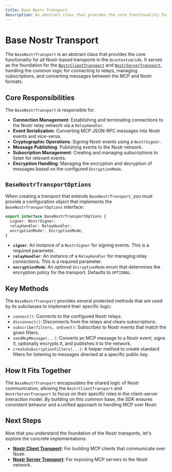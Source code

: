 ```yaml
---
title: Base Nostr Transport
description: An abstract class that provides the core functionality for all Nostr-based transports in the @contextvm/sdk.
---
```


# Base Nostr Transport

The `BaseNostrTransport` is an abstract class that provides the core functionality for all Nostr-based transports in the `@contextvm/sdk`. It serves as the foundation for the [`NostrClientTransport`](/transports/nostr-client-transport) and [`NostrServerTransport`](/transports/nostr-server-transport), handling the common logic for connecting to relays, managing subscriptions, and converting messages between the MCP and Nostr formats.

## Core Responsibilities

The `BaseNostrTransport` is responsible for:

- **Connection Management**: Establishing and terminating connections to the Nostr relay network via a `RelayHandler`.
- **Event Serialization**: Converting MCP JSON-RPC messages into Nostr events and vice-versa.
- **Cryptographic Operations**: Signing Nostr events using a `NostrSigner`.
- **Message Publishing**: Publishing events to the Nostr network.
- **Subscription Management**: Creating and managing subscriptions to listen for relevant events.
- **Encryption Handling**: Managing the encryption and decryption of messages based on the configured `EncryptionMode`.

## `BaseNostrTransportOptions`

When creating a transport that extends `BaseNostrTransport`, you must provide a configuration object that implements the `BaseNostrTransportOptions` interface:

```typescript
export interface BaseNostrTransportOptions {
  signer: NostrSigner;
  relayHandler: RelayHandler;
  encryptionMode?: EncryptionMode;
}
```

- **`signer`**: An instance of a `NostrSigner` for signing events. This is a required parameter.
- **`relayHandler`**: An instance of a `RelayHandler` for managing relay connections. This is a required parameter.
- **`encryptionMode`**: An optional `EncryptionMode` enum that determines the encryption policy for the transport. Defaults to `OPTIONAL`.

## Key Methods

The `BaseNostrTransport` provides several protected methods that are used by its subclasses to implement their specific logic:

- `connect()`: Connects to the configured Nostr relays.
- `disconnect()`: Disconnects from the relays and clears subscriptions.
- `subscribe(filters, onEvent)`: Subscribes to Nostr events that match the given filters.
- `sendMcpMessage(...)`: Converts an MCP message to a Nostr event, signs it, optionally encrypts it, and publishes it to the network.
- `createSubscriptionFilters(...)`: A helper method to create standard filters for listening to messages directed at a specific public key.

## How It Fits Together

The `BaseNostrTransport` encapsulates the shared logic of Nostr communication, allowing the `NostrClientTransport` and `NostrServerTransport` to focus on their specific roles in the client-server interaction model. By building on this common base, the SDK ensures consistent behavior and a unified approach to handling MCP over Nostr.

## Next Steps

Now that you understand the foundation of the Nostr transports, let's explore the concrete implementations:

- **[Nostr Client Transport](/transports/nostr-client-transport)**: For building MCP clients that communicate over Nostr.
- **[Nostr Server Transport](/transports/nostr-server-transport)**: For exposing MCP servers to the Nostr network.
